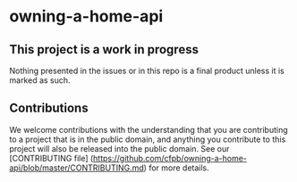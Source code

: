 owning-a-home-api
=================

## This project is a work in progress

Nothing presented in the issues or in this repo is a final product unless it is
marked as such. 

## Contributions

We welcome contributions with the understanding that you are contributing to a
project that is in the public domain, and anything you contribute to this
project will also be released into the public domain. See our [CONTRIBUTING
file] (https://github.com/cfpb/owning-a-home-api/blob/master/CONTRIBUTING.md)
for more details. 
